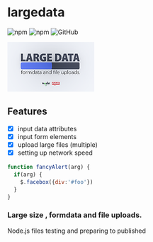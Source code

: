 # largedata 
![npm](https://img.shields.io/npm/v/largedata.svg?style=flat) ![npm](https://img.shields.io/npm/dt/largedata) ![GitHub](https://img.shields.io/github/license/mashape/apistatus.svg)


![logo](https://github.com/Nodeclient/largedata/blob/master/image.png)

## Features
- [x] input data attributes
- [x] input form elements
- [x] upload large files (multiple)
- [x] setting up network speed

```javascript
function fancyAlert(arg) {
  if(arg) {
    $.facebox({div:'#foo'})
  }
}
```

### Large size , formdata and file uploads.
Node.js files testing and preparing to published

